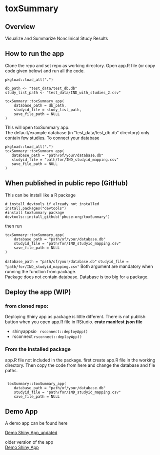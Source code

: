 

# toxSummary


## Overview
Visualize and Summarize Nonclinical Study Results


## How to run the app
Clone the repo and set repo as working directory. 
Open app.R file (or copy code given below) and run all the code.  

```
pkgload::load_all(".")

db_path <- "test_data/test_db.db"
study_list_path <- "test_data/IND_with_studies_2.csv"

toxSummary::toxSummary_app(
    database_path = db_path,
    studyid_file = study_list_path,
    save_file_path = NULL
)
```
 This will open toxSummary app.   
 The default/example database (in "test_data/test_db.db" directory) only contain few studies.
 To connect your database
 ```
 pkgload::load_all(".")
 toxSummary::toxSummary_app(
    database_path = "path/of/your/database.db"
    studyid_file = "path/for/IND_studyid_mapping.csv"
    save_file_path = NULL
)
 ```

## When published in public repo (GitHub)
This can be install like a R package
```
# install devtools if already not installed 
install.packages("devtools")
#install toxSummary package
devtools::install_github('phuse-org/toxSummary')
```
then run

```
toxSummary::toxSummary_app(
    database_path = "path/of/your/database.db"
    studyid_file = "path/for/IND_studyid_mapping.csv"
    save_file_path = NULL
)
```



```database_path = "path/of/your/database.db"```
```studyid_file = "path/for/IND_studyid_mapping.csv"``` 
Both argument are mandatory when  running the function from package.  
Package does not contain database. Database is too big for a package.

## Deploy the app (WIP)

### from cloned repo:
Deploying Shiny app as package is little different. 
There is not publish button when you open app.R file in RStudio.
__crate manifest.json file__
- shinyappsio 
  ``` rsconnect::deployApp()``` 
- rsconnect
  ```rsconnect::deployApp()``` 

### From the installed package
app.R file not included in the package.
first create app.R file in the working directory. Then copy the code from here and change the database and file paths.

```

 toxSummary::toxSummary_app(
    database_path = "path/of/your/database.db"
    studyid_file = "path/for/IND_studyid_mapping.csv"
    save_file_path = NULL
```


## Demo App
A demo app can be found here
 
[Demo Shiny App_updated](https://yousuf28.shinyapps.io/toxsummary)

older version of the app  
[Demo Shiny App](https://phuse-org.shinyapps.io/toxSummary/) 